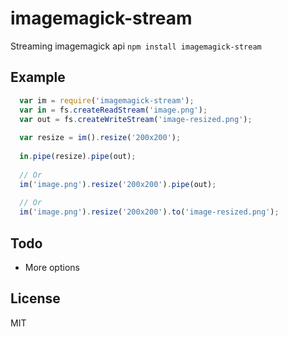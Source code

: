 # imagemagick-stream

Streaming imagemagick api
```npm install imagemagick-stream```

## Example

```js
  var im = require('imagemagick-stream');
  var in = fs.createReadStream('image.png');
  var out = fs.createWriteStream('image-resized.png');
  
  var resize = im().resize('200x200');
  
  in.pipe(resize).pipe(out);
  
  // Or
  im('image.png').resize('200x200').pipe(out);
  
  // Or
  im('image.png').resize('200x200').to('image-resized.png');
```

## Todo
- More options

## License 

MIT